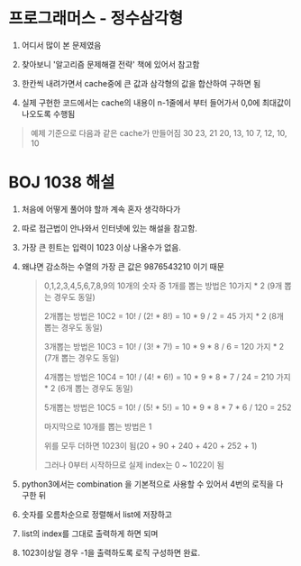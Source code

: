 # 프로그래머스 - 정수삼각형

1. 어디서 많이 본 문제였음

2. 찾아보니 '알고리즘 문제해결 전략' 책에 있어서 참고함

3. 한칸씩 내려가면서 cache중에 큰 값과 삼각형의 값을 합산하여 구하면 됨

4. 실제 구현한 코드에서는 cache의 내용이 n-1줄에서 부터 들어가서 0,0에 최대값이 나오도록 수행됨

> 예제 기준으로 다음과 같은 cache가 만들어짐
> 30
> 23, 21
> 20, 13, 10
> 7, 12, 10, 10


# BOJ 1038 해설

1. 처음에 어떻게 풀어야 할까 계속 혼자 생각하다가

2. 따로 접근법이 안나와서 인터넷에 있는 해설을 참고함.

3. 가장 큰 힌트는 입력이 1023 이상 나올수가 없음.

4. 왜냐면 감소하는 수열의 가장 큰 값은 9876543210 이기 때문

   > 0,1,2,3,4,5,6,7,8,9의 10개의 숫자 중 1개를 뽑는 방법은 10가지 * 2 (9개 뽑는 경우도 동일)
   >
   > 2개뽑는 방법은 10C2 = 10! / (2! * 8!) = 10 * 9 / 2 = 45 가지 * 2 (8개 뽑는 경우도 동일)
   >
   > 3개뽑는 방법은 10C3 = 10! / (3! * 7!) = 10 * 9 * 8 / 6 = 120 가지 * 2 (7개 뽑는 경우도 동일) 
   >
   > 4개뽑는 방법은 10C4 = 10! / (4! * 6!) = 10 * 9 * 8 * 7 / 24 = 210 가지 * 2 (6개 뽑는 경우도 동일) 
   >
   > 5개뽑는 방법은 10C5 = 10! / (5! * 5!) = 10 * 9 * 8 * 7 * 6 / 120 = 252
   >
   > 마지막으로 10개를 뽑는 방법은 1
   >
   > 위를 모두 더하면 1023이 됨(20 + 90 + 240 + 420 + 252 + 1)
   >
   > 그러나 0부터 시작하므로 실제 index는 0 ~ 1022이 됨

5. python3에서는 combination 을 기본적으로 사용할 수 있어서 4번의 로직을 다 구한 뒤
6. 숫자를 오름차순으로 정렬해서 list에 저장하고
7. list의 index를 그대로 출력하게 하면 되며
8. 1023이상일 경우 -1을 출력하도록 로직 구성하면 완료.